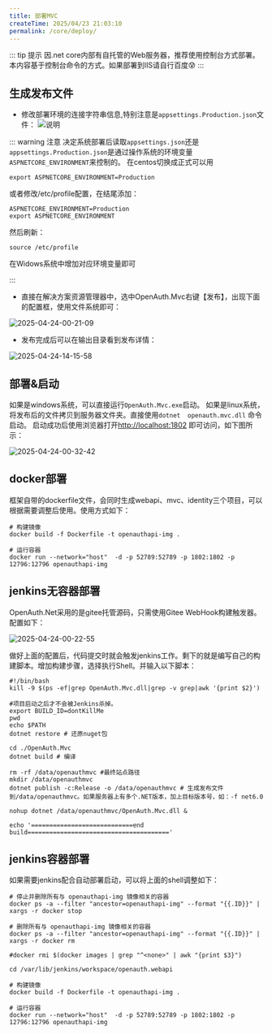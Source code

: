 ```yaml
---
title: 部署MVC
createTime: 2025/04/23 21:03:10
permalink: /core/deploy/
---
```


::: tip 提示
因.net core内部有自托管的Web服务器，推荐使用控制台方式部署。本内容基于控制台命令的方式。如果部署到IIS请自行百度:cold_sweat:
:::

## 生成发布文件

* 修改部署环境的连接字符串信息,特别注意是`appsettings.Production.json`文件：
![说明](http://img.openauth.net.cn/2025-04-24-00-20-11.png)

::: warning 注意
决定系统部署后读取`appsettings.json`还是`appsettings.Production.json`是通过操作系统的环境变量`ASPNETCORE_ENVIRONMENT`来控制的。
在centos切换成正式可以用
```shell
export ASPNETCORE_ENVIRONMENT=Production
```

或者修改/etc/profile配置，在结尾添加：
```shell
ASPNETCORE_ENVIRONMENT=Production
export ASPNETCORE_ENVIRONMENT
```
然后刷新：
```shell
source /etc/profile
```

在Widows系统中增加对应环境变量即可

:::

* 直接在解决方案资源管理器中，选中OpenAuth.Mvc右键【发布】，出现下面的配置框，使用文件系统即可：

![2025-04-24-00-21-09](http://img.openauth.net.cn/2025-04-24-00-21-09.png)

* 发布完成后可以在输出目录看到发布详情：

![2025-04-24-14-15-58](http://img.openauth.net.cn/2025-04-24-14-15-58.png)

## 部署&启动

如果是windows系统，可以直接运行`OpenAuth.Mvc.exe`启动。
如果是linux系统，将发布后的文件拷贝到服务器文件夹。直接使用`dotnet  openauth.mvc.dll` 命令启动。
启动成功后使用浏览器打开[http://localhost:1802](http://localhost:1802) 即可访问，如下图所示：

![2025-04-24-00-32-42](http://img.openauth.net.cn/2025-04-24-00-32-42.png)

## docker部署

框架自带的dockerfile文件，会同时生成webapi、mvc、identity三个项目，可以根据需要调整后使用。使用方式如下：
```shell
# 构建镜像
docker build -f Dockerfile -t openauthapi-img .

# 运行容器
docker run --network="host"  -d -p 52789:52789 -p 1802:1802 -p 12796:12796 openauthapi-img
```

## jenkins无容器部署

OpenAuth.Net采用的是gitee托管源码，只需使用Gitee WebHook构建触发器。配置如下：

![2025-04-24-00-22-55](http://img.openauth.net.cn/2025-04-24-00-22-55.png)

做好上面的配置后，代码提交时就会触发jenkins工作。剩下的就是编写自己的构建脚本。增加构建步骤，选择执行Shell。并输入以下脚本：

```shell
#!/bin/bash
kill -9 $(ps -ef|grep OpenAuth.Mvc.dll|grep -v grep|awk '{print $2}')

#项目启动之后才不会被Jenkins杀掉。
export BUILD_ID=dontKillMe
pwd
echo $PATH
dotnet restore # 还原nuget包

cd ./OpenAuth.Mvc
dotnet build # 编译

rm -rf /data/openauthmvc #最终站点路径
mkdir /data/openauthmvc
dotnet publish -c:Release -o /data/openauthmvc # 生成发布文件到/data/openauthmvc。如果服务器上有多个.NET版本，加上目标版本号，如：-f net6.0 

nohup dotnet /data/openauthmvc/OpenAuth.Mvc.dll &

echo '============================end build======================================='
```

## jenkins容器部署

如果需要jenkins配合自动部署启动，可以将上面的shell调整如下：

```shell
# 停止并删除所有与 openauthapi-img 镜像相关的容器
docker ps -a --filter "ancestor=openauthapi-img" --format "{{.ID}}" | xargs -r docker stop

# 删除所有与 openauthapi-img 镜像相关的容器
docker ps -a --filter "ancestor=openauthapi-img" --format "{{.ID}}" | xargs -r docker rm

#docker rmi $(docker images | grep "^<none>" | awk "{print $3}")

cd /var/lib/jenkins/workspace/openauth.webapi

# 构建镜像
docker build -f Dockerfile -t openauthapi-img .

# 运行容器
docker run --network="host"  -d -p 52789:52789 -p 1802:1802 -p 12796:12796 openauthapi-img
```



